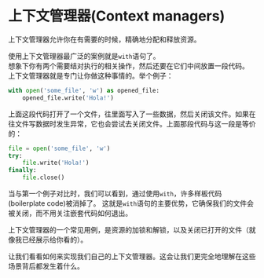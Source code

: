 # 上下文管理器(Context managers)

上下文管理器允许你在有需要的时候，精确地分配和释放资源。  

使用上下文管理器最广泛的案例就是```with```语句了。  
想象下你有两个需要结对执行的相关操作，然后还要在它们中间放置一段代码。  
上下文管理器就是专门让你做这种事情的。举个例子：

```python
with open('some_file', 'w') as opened_file:
    opened_file.write('Hola!')
```

上面这段代码打开了一个文件，往里面写入了一些数据，然后关闭该文件。如果在往文件写数据时发生异常，它也会尝试去关闭文件。上面那段代码与这一段是等价的：

```python
file = open('some_file', 'w')
try:
    file.write('Hola!')
finally:
    file.close()
```

当与第一个例子对比时，我们可以看到，通过使用```with```，许多样板代码(boilerplate code)被消掉了。 这就是```with```语句的主要优势，它确保我们的文件会被关闭，而不用关注嵌套代码如何退出。

上下文管理器的一个常见用例，是资源的加锁和解锁，以及关闭已打开的文件（就像我已经展示给你看的）。

让我们看看如何来实现我们自己的上下文管理器。这会让我们更完全地理解在这些场景背后都发生着什么。
